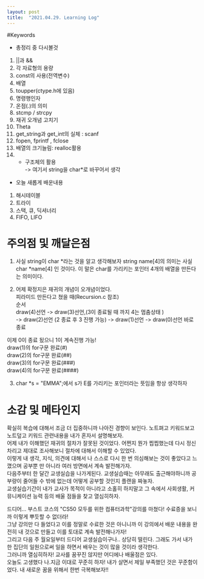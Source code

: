 ```yaml
---
layout: post
title:  "2021.04.29. Learning Log"
---
```


#Keywords
  
- 총정리 중 다시볼것
  
1. ||과 &&  
2. 각 자료형의 용량  
3. const의 사용(전역변수)  
4. 배열  
5. toupper(ctype.h에 있음)  
6. 명령행인자  
7. 온점(.)의 의미   
8. stcmp / strcpy  
9. 재귀 오개념 고치기  
10. Theta  
11. get_string과 get_int의 실체 : scanf  
12. fopen, fprintf , fclose  
13. 배열의 크기늘림: realloc활용  
14. + 구조체의 활용  
-> 여기서 string을 char*로 바꾸어서 생각  
  
- 오늘 새롭게 배운내용  
  
1. 해시테이블  
2. 트라이  
3. 스택, 큐, 딕셔너리  
4. FIFO, LIFO  
  
  
  
# 주의점 및 깨달은점
  
1. 사실 string이 char *라는 것을 알고 생각해보자
string name[4]의 의미는 사실 char *name[4]
인 것이다.
이 말은 char를 가리키는 포인터 4개의 배열을 만든다는 의미이다.  
  
2. 어제 확정지은 재귀의 개념이 오개념이었다.  
피라미드 만든다고 쳤을 때(Recursion.c 참조)  
순서  
draw(4)선언 -> draw(3)선언,(3이 종료될 때 까지 4는 멈춤상태 )  
-> draw(2)선언 (2 종료 후 3 진행 가능) -> draw(1)선언 -> draw(0)선언 바로 종료

이제 0이 종료 됬으니 1이 계속진행 가능!  
draw(1)의 for구문 완료(#)  
draw(2)의 for구문 완료(##)  
draw(3)의 for구문 완료(###)  
draw(4)의 for구문 완료(####)  
  
3. char *s = "EMMA";에서 s가 E를 가리키는 포인터라는 뜻임을 항상 생각하자  
  
  
  
# 소감 및 메타인지
  
확실히 복습에 대해서 조금 더 집중하니까 나아진 경향이 보인다. 노트펴고 키워드보고 노트덮고 키워드 관련내용을 내가 혼자서 설명해보자.  
어제 내가 이해했던 재귀의 절차가 잘못된 것이었다. 어쩐지 뭔가 찝찝했는데 다시 정신차리고 제대로 조사해보니 절차에 대해서 이해할 수 있었다.  
이렇게 내 생각, 지식, 의견에 대해서 나 스스로 다시 한 번 의심해보는 것이 좋았다고 느꼈으며 공부뿐 만 아니라 여러 방면에서 계속 발전해가자.  
다음주부터 한 달간 교생실습을 나가게된다. 교생실습때는 아무래도 출근해야하니까 공부량이 줄어들 수 밖에 없는데 어떻게 공부할 것인지 플랜을 짜놓자.  
교생실습기간이 내가 교사가 목적이 아니라고 소홀히 하지말고 그 속에서 사회생활, 커뮤니케이션 능력 등의 배울 점들을 찾고 열심히하자.  
  
드디어... 부스트 코스의 "CS50 모두를 위한 컴퓨터과학"강의를 마쳤다! 수료증을 보니까 이렇게 뿌듯할 수 없더라!  
그냥 강의만 다 들었다고 이를 정말로 수료한 것은 아니니까 이 강의에서 배운 내용을 완전히 내 것으로 만들고 이를 토대로 계속 발전해나가자!  
그리고 다음 주 월요일부터 드디어 교생실습이구나.. 상당히 떨린다. 그래도 가서 내가 한 집단의 일원으로써 일을 하면서 배우는 것이 많을 것이라 생각한다.  
그러니까 열심히하자! 교사를 꿈꾸진 않지만 어디에나 배울점은 있다.  
오늘도 고생했다 나.지금 이대로 꾸준히 하자! 내가 살면서 제일 부족했던 것은 꾸준함이었다. 내 새로운 꿈을 위해서 한번 극복해보자!!  
